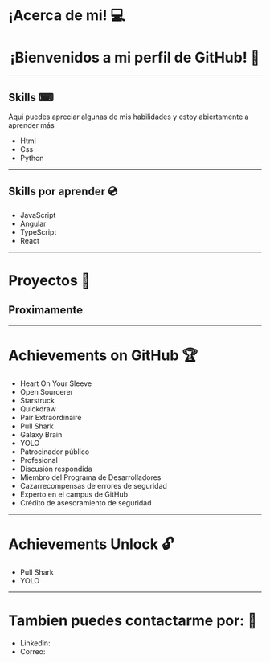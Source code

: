 # ¡Acerca de mi! 💻

<h1 align="center">¡Bienvenidos a mi perfil de GitHub! 👀</h1>

<hr>

## Skills ⌨
Aqui puedes apreciar algunas de  mis habilidades y estoy abiertamente a aprender más
- Html
- Css
- Python
<hr>

## Skills por aprender 💿

- JavaScript
- Angular 
- TypeScript
- React
<hr>

# Proyectos 💾
<h2>Proximamente</h2>

<hr>
<h1> Achievements on GitHub 🏆 </h1>

- Heart On Your Sleeve
- Open Sourcerer
- Starstruck
- Quickdraw
- Pair Extraordinaire
- Pull Shark
- Galaxy Brain
- YOLO
- Patrocinador público 
- Profesional
- Discusión respondida
- Miembro del Programa de Desarrolladores
- Cazarrecompensas de errores de seguridad
- Experto en el campus de GitHub
- Crédito de asesoramiento de seguridad

<hr>
<h1> Achievements Unlock 🔓 </h1>

- Pull Shark
- YOLO


<hr>
<h1> Tambien puedes contactarme por: 📱</h1>

- Linkedin: 
- Correo: 
